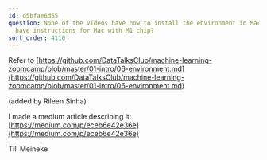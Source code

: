 ```yaml
---
id: d5bfae6d55
question: None of the videos have how to install the environment in Mac, does someone
  have instructions for Mac with M1 chip?
sort_order: 4110
---
```


Refer to [https://github.com/DataTalksClub/machine-learning-zoomcamp/blob/master/01-intro/06-environment.md](https://github.com/DataTalksClub/machine-learning-zoomcamp/blob/master/01-intro/06-environment.md)

(added by Rileen Sinha)

I made a medium article describing it:[https://medium.com/p/eceb6e42e36e](https://medium.com/p/eceb6e42e36e)

Till Meineke

